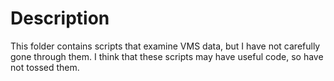 # Description
This folder contains scripts that examine VMS data, but I have not carefully gone through them. I think that these scripts may have useful code, so have not tossed them. 
